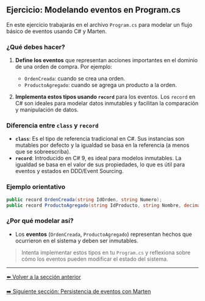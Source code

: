 ## Ejercicio: Modelando eventos en Program.cs

En este ejercicio trabajarás en el archivo `Program.cs` para modelar un flujo básico de eventos usando C# y Marten.

### ¿Qué debes hacer?

1. **Define los eventos** que representan acciones importantes en el dominio de una orden de compra. Por ejemplo:
   - `OrdenCreada`: cuando se crea una orden.
   - `ProductoAgregado`: cuando se agrega un producto a la orden.

2. **Implementa estos tipos usando `record`** para los eventos. Los `record` en C# son ideales para modelar datos inmutables y facilitan la comparación y manipulación de datos.

### Diferencia entre `class` y `record`

- **`class`**: Es el tipo de referencia tradicional en C#. Sus instancias son mutables por defecto y la igualdad se basa en la referencia (a menos que se sobreescriba).
- **`record`**: Introducido en C# 9, es ideal para modelos inmutables. La igualdad se basa en el valor de sus propiedades, lo que es útil para eventos y estados en DDD/Event Sourcing.

### Ejemplo orientativo

```csharp
public record OrdenCreada(string IdOrden, string Numero);
public record ProductoAgregado(string IdProducto, string Nombre, decimal Precio);
```

### ¿Por qué modelar así?

- Los **eventos** (`OrdenCreada`, `ProductoAgregado`) representan hechos que ocurrieron en el sistema y deben ser inmutables.

> Intenta implementar estos tipos en tu `Program.cs` y reflexiona sobre cómo los eventos pueden modificar el estado del sistema.

---

[⬅️ Volver a la sección anterior](./configuracion-inicial.md)

[➡️ Siguiente sección: Persistencia de eventos con Marten](./persistencia-eventos-marten.md)
